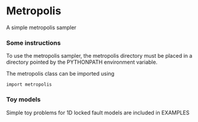 # Metropolis
A simple metropolis sampler

### Some instructions

To use the metropolis sampler, the metropolis directory must be placed in a directory pointed by the PYTHONPATH environment variable.

The metropolis class can be imported using

```
import metropolis
```

### Toy models
Simple toy problems for 1D locked fault models are included in EXAMPLES
